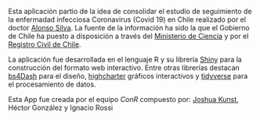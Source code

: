 <div class="col-md-6">
<p>Esta aplicación partio de la idea de consolidar el estudio de seguimiento de la enfermadad infecciosa Coronavirus (Covid 19) en Chile realizado por el doctor <a href="http://www.dim.uchile.cl/~alsilva/">Alonso Silva</a>. La fuente de la información ha sido la que el Gobierno de Chile ha puesto a disposición a través del <a href="https://github.com/MinCiencia/Datos-COVID19/">Ministerio de Ciencia</a> y por el <a href="https://github.com/MinCiencia/Datos-COVID19/tree/master/output/producto31">Registro Civil de Chile</a>.</p>
</div>
<div class="col-md-6">
<p>La aplicación fue desarrollada en el lenguaje R y su librería <a href="https://www.shinyapps.io/">Shiny</a> para la construcción del formato web interactivo. Entre otras librerías destacan <a href="https://dgranjon.shinyapps.io/bs4DashDemo/">bs4Dash</a> para el diseño, <a href="http://jkunst.com/highcharter/">highcharter</a> gráficos interactivos y <a href="https://www.tidyverse.org/">tidyverse</a> para el procesamiento de datos.</p>
<p>Esta App fue creada por el equipo <em>ConR</em> compuesto por: <a href="http://jkunst.com/">Joshua Kunst</a>, Héctor González y Ignacio Rossi</p>
</div>